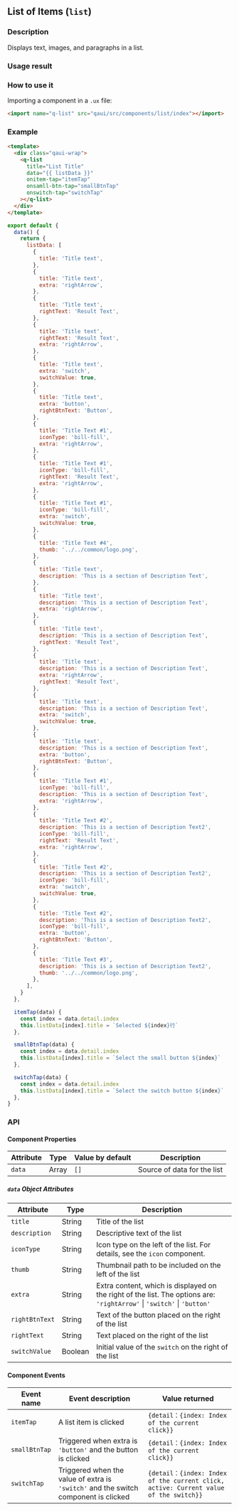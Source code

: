 ## List of Items (`list`)

### Description

Displays text, images, and paragraphs in a list.

### Usage result

<preview url="https://wonderful-harsh-alvarezsaurus.glitch.me/preview/pages/list/"/>

### How to use it

Importing a component in a `.ux` file:

```html
<import name="q-list" src="qaui/src/components/list/index"></import>
```

### Example

```html
<template>
  <div class="qaui-wrap">
    <q-list
      title="List Title"
      data="{{ listData }}"
      onitem-tap="itemTap"
      onsamll-btn-tap="smallBtnTap"
      onswitch-tap="switchTap"
    ></q-list>
  </div>
</template>
```

```js
export default {
  data() {
    return {
      listData: [
        {
          title: 'Title text',
        },
        {
          title: 'Title text',
          extra: 'rightArrow',
        },
        {
          title: 'Title text',
          rightText: 'Result Text',
        },
        {
          title: 'Title text',
          rightText: 'Result Text',
          extra: 'rightArrow',
        },
        {
          title: 'Title text',
          extra: 'switch',
          switchValue: true,
        },
        {
          title: 'Title text',
          extra: 'button',
          rightBtnText: 'Button',
        },
        {
          title: 'Title Text #1',
          iconType: 'bill-fill',
          extra: 'rightArrow',
        },
        {
          title: 'Title Text #1',
          iconType: 'bill-fill',
          rightText: 'Result Text',
          extra: 'rightArrow',
        },
        {
          title: 'Title Text #1',
          iconType: 'bill-fill',
          extra: 'switch',
          switchValue: true,
        },
        {
          title: 'Title Text #4',
          thumb: '../../common/logo.png',
        },
        {
          title: 'Title text',
          description: 'This is a section of Description Text',
        },
        {
          title: 'Title text',
          description: 'This is a section of Description Text',
          extra: 'rightArrow',
        },
        {
          title: 'Title text',
          description: 'This is a section of Description Text',
          rightText: 'Result Text',
        },
        {
          title: 'Title text',
          description: 'This is a section of Description Text',
          extra: 'rightArrow',
          rightText: 'Result Text',
        },
        {
          title: 'Title text',
          description: 'This is a section of Description Text',
          extra: 'switch',
          switchValue: true,
        },
        {
          title: 'Title text',
          description: 'This is a section of Description Text',
          extra: 'button',
          rightBtnText: 'Button',
        },
        {
          title: 'Title Text #1',
          iconType: 'bill-fill',
          description: 'This is a section of Description Text',
          extra: 'rightArrow',
        },
        {
          title: 'Title Text #2',
          description: 'This is a section of Description Text2',
          iconType: 'bill-fill',
          rightText: 'Result Text',
          extra: 'rightArrow',
        },
        {
          title: 'Title Text #2',
          description: 'This is a section of Description Text2',
          iconType: 'bill-fill',
          extra: 'switch',
          switchValue: true,
        },
        {
          title: 'Title Text #2',
          description: 'This is a section of Description Text2',
          iconType: 'bill-fill',
          extra: 'button',
          rightBtnText: 'Button',
        },
        {
          title: 'Title Text #3',
          description: 'This is a section of Description Text2',
          thumb: '../../common/logo.png',
        },
      ],
    }
  },

  itemTap(data) {
    const index = data.detail.index
    this.listData[index].title = `Selected ${index}行`
  },

  smallBtnTap(data) {
    const index = data.detail.index
    this.listData[index].title = `Select the small button ${index}`
  },

  switchTap(data) {
    const index = data.detail.index
    this.listData[index].title = `Select the switch button ${index}`
  },
}
```

### API

#### Component Properties

| Attribute | Type  | Value by default | Description                 |
| --------- | ----- | ---------------- | --------------------------- |
| `data`    | Array | `[]`             | Source of data for the list |

##### `data` Object Attributes

| Attribute      | Type    | Description                                                                                                             |
| -------------- | ------- | ----------------------------------------------------------------------------------------------------------------------- |
| `title`        | String  | Title of the list                                                                                                       |
| `description`  | String  | Descriptive text of the list                                                                                            |
| `iconType`     | String  | Icon type on the left of the list. For details, see the `icon` component.                                               |
| `thumb`        | String  | Thumbnail path to be included on the left of the list                                                                   |
| `extra`        | String  | Extra content, which is displayed on the right of the list. The options are: `'rightArrow'` \| `'switch'` \| `'button'` |
| `rightBtnText` | String  | Text of the button placed on the right of the list                                                                      |
| `rightText`    | String  | Text placed on the right of the list                                                                                    |
| `switchValue`  | Boolean | Initial value of the `switch` on the right of the list                                                                  |

#### Component Events

| Event name    | Event description                                                                   | Value returned                                                                       |
| ------------- | ----------------------------------------------------------------------------------- | ------------------------------------------------------------------------------------ |
| `itemTap`     | A list item is clicked                                                              | `{detail：{index: Index of the current click}}`                                      |
| `smallBtnTap` | Triggered when extra is `'button'` and the button is clicked                        | `{detail：{index: Index of the current click}}`                                      |
| `switchTap`   | Triggered when the value of extra is `'switch'` and the switch component is clicked | `{detail：{index: Index of the current click, active: Current value of the switch}}` |
